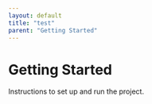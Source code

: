 ```yaml
---
layout: default
title: "test"
parent: "Getting Started"
---
```


# Getting Started
Instructions to set up and run the project.
